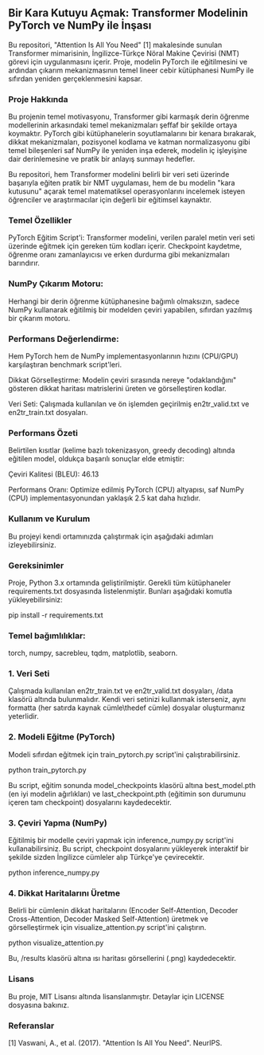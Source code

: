 ## Bir Kara Kutuyu Açmak: Transformer Modelinin PyTorch ve NumPy ile İnşası
Bu repositori, "Attention Is All You Need" [1] makalesinde sunulan Transformer mimarisinin, İngilizce-Türkçe Nöral Makine Çevirisi (NMT) görevi için uygulanmasını içerir. Proje, modelin PyTorch ile eğitilmesini ve ardından çıkarım mekanizmasının temel lineer cebir kütüphanesi NumPy ile sıfırdan yeniden gerçeklenmesini kapsar.

### Proje Hakkında
Bu projenin temel motivasyonu, Transformer gibi karmaşık derin öğrenme modellerinin arkasındaki temel mekanizmaları şeffaf bir şekilde ortaya koymaktır. PyTorch gibi kütüphanelerin soyutlamalarını bir kenara bırakarak, dikkat mekanizmaları, pozisyonel kodlama ve katman normalizasyonu gibi temel bileşenleri saf NumPy ile yeniden inşa ederek, modelin iç işleyişine dair derinlemesine ve pratik bir anlayış sunmayı hedefler.

Bu repositori, hem Transformer modelini belirli bir veri seti üzerinde başarıyla eğiten pratik bir NMT uygulaması, hem de bu modelin "kara kutusunu" açarak temel matematiksel operasyonlarını incelemek isteyen öğrenciler ve araştırmacılar için değerli bir eğitimsel kaynaktır.

### Temel Özellikler
PyTorch Eğitim Script'i: Transformer modelini, verilen paralel metin veri seti üzerinde eğitmek için gereken tüm kodları içerir. Checkpoint kaydetme, öğrenme oranı zamanlayıcısı ve erken durdurma gibi mekanizmaları barındırır.

### NumPy Çıkarım Motoru: 
Herhangi bir derin öğrenme kütüphanesine bağımlı olmaksızın, sadece NumPy kullanarak eğitilmiş bir modelden çeviri yapabilen, sıfırdan yazılmış bir çıkarım motoru.

### Performans Değerlendirme: 
Hem PyTorch hem de NumPy implementasyonlarının hızını (CPU/GPU) karşılaştıran benchmark script'leri.

Dikkat Görselleştirme: Modelin çeviri sırasında nereye "odaklandığını" gösteren dikkat haritası matrislerini üreten ve görselleştiren kodlar.

Veri Seti: Çalışmada kullanılan ve ön işlemden geçirilmiş en2tr_valid.txt ve en2tr_train.txt dosyaları.

### Performans Özeti
Belirtilen kısıtlar (kelime bazlı tokenizasyon, greedy decoding) altında eğitilen model, oldukça başarılı sonuçlar elde etmiştir:

Çeviri Kalitesi (BLEU): 46.13

Performans Oranı: Optimize edilmiş PyTorch (CPU) altyapısı, saf NumPy (CPU) implementasyonundan yaklaşık 2.5 kat daha hızlıdır.

### Kullanım ve Kurulum
Bu projeyi kendi ortamınızda çalıştırmak için aşağıdaki adımları izleyebilirsiniz.

### Gereksinimler
Proje, Python 3.x ortamında geliştirilmiştir. Gerekli tüm kütüphaneler requirements.txt dosyasında listelenmiştir. Bunları aşağıdaki komutla yükleyebilirsiniz:

pip install -r requirements.txt

### Temel bağımlılıklar: 
torch, numpy, sacrebleu, tqdm, matplotlib, seaborn.

### 1. Veri Seti
Çalışmada kullanılan en2tr_train.txt ve en2tr_valid.txt dosyaları, /data klasörü altında bulunmalıdır. Kendi veri setinizi kullanmak isterseniz, aynı formatta (her satırda kaynak cümle\thedef cümle) dosyalar oluşturmanız yeterlidir.

### 2. Modeli Eğitme (PyTorch)
Modeli sıfırdan eğitmek için train_pytorch.py script'ini çalıştırabilirsiniz.

python train_pytorch.py

Bu script, eğitim sonunda model_checkpoints klasörü altına best_model.pth (en iyi modelin ağırlıkları) ve last_checkpoint.pth (eğitimin son durumunu içeren tam checkpoint) dosyalarını kaydedecektir.

### 3. Çeviri Yapma (NumPy)
Eğitilmiş bir modelle çeviri yapmak için inference_numpy.py script'ini kullanabilirsiniz. Bu script, checkpoint dosyalarını yükleyerek interaktif bir şekilde sizden İngilizce cümleler alıp Türkçe'ye çevirecektir.

python inference_numpy.py

### 4. Dikkat Haritalarını Üretme
Belirli bir cümlenin dikkat haritalarını (Encoder Self-Attention, Decoder Cross-Attention, Decoder Masked Self-Attention) üretmek ve görselleştirmek için visualize_attention.py script'ini çalıştırın.

python visualize_attention.py

Bu, /results klasörü altına ısı haritası görsellerini (.png) kaydedecektir.

### Lisans
Bu proje, MIT Lisansı altında lisanslanmıştır. Detaylar için LICENSE dosyasına bakınız.

### Referanslar
[1] Vaswani, A., et al. (2017). "Attention Is All You Need". NeurIPS.

